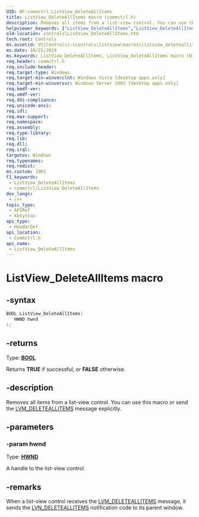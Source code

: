 ```yaml
---
UID: NF:commctrl.ListView_DeleteAllItems
title: ListView_DeleteAllItems macro (commctrl.h)
description: Removes all items from a list-view control. You can use this macro or send the LVM_DELETEALLITEMS message explicitly.
helpviewer_keywords: ["ListView_DeleteAllItems","ListView_DeleteAllItems macro [Windows Controls]","_win32_ListView_DeleteAllItems","_win32_ListView_DeleteAllItems_cpp","commctrl/ListView_DeleteAllItems","controls.ListView_DeleteAllItems","controls._win32_ListView_DeleteAllItems"]
old-location: controls\ListView_DeleteAllItems.htm
tech.root: Controls
ms.assetid: VS|Controls|~\controls\listview\macros\listview_deleteallitems.htm
ms.date: 10/21/2024
ms.keywords: ListView_DeleteAllItems, ListView_DeleteAllItems macro [Windows Controls], _win32_ListView_DeleteAllItems, _win32_ListView_DeleteAllItems_cpp, commctrl/ListView_DeleteAllItems, controls.ListView_DeleteAllItems, controls._win32_ListView_DeleteAllItems
req.header: commctrl.h
req.include-header: 
req.target-type: Windows
req.target-min-winverclnt: Windows Vista [desktop apps only]
req.target-min-winversvr: Windows Server 2003 [desktop apps only]
req.kmdf-ver: 
req.umdf-ver: 
req.ddi-compliance: 
req.unicode-ansi: 
req.idl: 
req.max-support: 
req.namespace: 
req.assembly: 
req.type-library: 
req.lib: 
req.dll: 
req.irql: 
targetos: Windows
req.typenames: 
req.redist: 
ms.custom: 19H1
f1_keywords:
 - ListView_DeleteAllItems
 - commctrl/ListView_DeleteAllItems
dev_langs:
 - c++
topic_type:
 - APIRef
 - kbSyntax
api_type:
 - HeaderDef
api_location:
 - Commctrl.h
api_name:
 - ListView_DeleteAllItems
---
```


# ListView_DeleteAllItems macro

## -syntax

```cpp
BOOL ListView_DeleteAllItems(
   HWND hwnd
);
```

## -returns

Type: **[BOOL](/windows/desktop/winprog/windows-data-types)**

Returns <b>TRUE</b> if successful, or <b>FALSE</b> otherwise.


## -description

Removes all items from a list-view control. You can use this macro or send the <a href="/windows/desktop/Controls/lvm-deleteallitems">LVM_DELETEALLITEMS</a> message explicitly.

## -parameters

### -param hwnd

Type: <b><a href="/windows/desktop/WinProg/windows-data-types">HWND</a></b>

A handle to the list-view control.

## -remarks

When a list-view control receives the <a href="/windows/desktop/Controls/lvm-deleteallitems">LVM_DELETEALLITEMS</a> message, it sends the <a href="/windows/desktop/Controls/lvn-deleteallitems">LVN_DELETEALLITEMS</a> notification code to its parent window.
